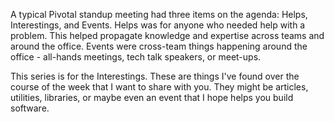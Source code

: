 A typical Pivotal standup meeting had three items on the agenda: Helps, Interestings, and Events. Helps was for anyone who needed help with a problem. This helped propagate knowledge and expertise across teams and around the office. Events were cross-team things happening around the office - all-hands meetings, tech talk speakers, or meet-ups.

This series is for the Interestings. These are things I've found over the course of the week that I want to share with you. They might be articles, utilities, libraries, or maybe even an event that I hope helps you build software.